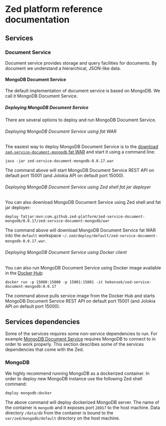 # Zed platform reference documentation

## Services

### Document Service

Document service provides storage and query facilities for documents. By document we understand a hierarchical, JSON-like data.

#### MongoDB Document Service

The default implementation of document service is based on MongoDB. We call it MongoDB Document Service.

##### Deploying MongoDB Document Service

There are several options to deploy and run MongoDB Document Service.

###### Deploying MongoDB Document Service using fat WAR

The easiest way to deploy MongoDB Document Service is to the [download `zed-service-document-mongodb`
fat WAR](http://search.maven.org/remotecontent?filepath=com/github/zed-platform/zed-service-document-mongodb/0.0.17/zed-service-document-mongodb-0.0.17.war)
and start it using a command line:

    java -jar zed-service-document-mongodb-0.0.17.war

The command above will start MongoDB Document Service REST API on default port 15001 (and Jolokia API on default
port 15000).

###### Deploying MongoDB Document Service using Zed shell fat jar deployer

You can also download MongoDB Document Service using Zed shell and fat jar deployer:

    deploy fatjar:mvn:com.github.zed-platform/zed-service-document-mongodb/0.0.17/zed-service-document-mongodb/war

The command above will download MongoDB Document Service fat WAR into the `default` workspace
`~/.zed/deploy/default/zed-service-document-mongodb-0.0.17.war`.

###### Deploying MongoDB Document Service using Docker client

You can also run MongoDB Document Service using Docker image available in the
[Docker Hub](https://registry.hub.docker.com/u/hekonsek/zed-service-document-mongodb):

    docker run -p 15000:15000 -p 15001:15001 -it hekonsek/zed-service-document-mongodb:0.0.17

The command above pulls service image from the Docker Hub and starts MongoDB Document Service REST API on default port
15001 (and Jolokia API on default port 15000).

## Services dependencies

Some of the services requires some non-service dependencies to run. For example
[MongoDB Document Service](#MongoDB-Document-Service) requires MongoDB to connect to in order to work properly. This
section describes some of the services dependencies that come with the Zed.

### MongoDB

We highly recommend running MongoDB as a dockerized container. In order to deploy new MongoDB instance use the following
Zed shell command:

    deploy mongodb:docker

The above command will deploy dockerized MongoDB server. The name of the container is `mongodb` and it exposes port
`28017` to the host machine. Data directory `/data/db` from the container is bound to the `var/zed/mongodb/default`
directory on the host machine.